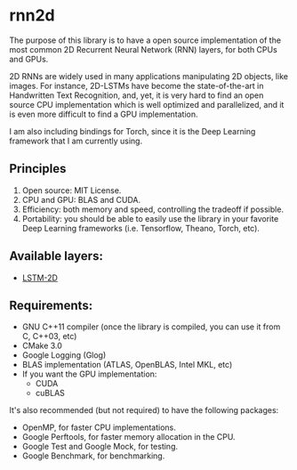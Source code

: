 # rnn2d

The purpose of this library is to have a open source implementation of the 
most common 2D Recurrent Neural Network (RNN) layers, for both CPUs and GPUs.

2D RNNs are widely used in many applications manipulating 2D objects, like
images. For instance, 2D-LSTMs have become the state-of-the-art in Handwritten
Text Recognition, and, yet, it is very hard to find an open source CPU
implementation which is well optimized and parallelized, and it is even more
difficult to find a GPU implementation.

I am also including bindings for Torch, since it is the Deep Learning framework
that I am currently using.

## Principles

1. Open source: MIT License.
2. CPU and GPU: BLAS and CUDA.
3. Efficiency: both memory and speed, controlling the tradeoff if possible.
4. Portability: you should be able to easily use the library in your favorite
   Deep Learning frameworks (i.e. Tensorflow, Theano, Torch, etc).

## Available layers:
- [LSTM-2D](https://github.com/jpuigcerver/rnn2d/wiki/LSTM-2D)

## Requirements:

- GNU C++11 compiler (once the library is compiled, you can use it from C, C++03, etc)
- CMake 3.0
- Google Logging (Glog)
- BLAS implementation (ATLAS, OpenBLAS, Intel MKL, etc)
- If you want the GPU implementation:
  - CUDA 
  - cuBLAS

It's also recommended (but not required) to have the following packages:

- OpenMP, for faster CPU implementations.
- Google Perftools, for faster memory allocation in the CPU.
- Google Test and Google Mock, for testing.
- Google Benchmark, for benchmarking.
